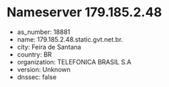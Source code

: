 # Nameserver 179.185.2.48

* as_number: 18881
* name: 179.185.2.48.static.gvt.net.br.
* city: Feira de Santana
* country: BR
* organization: TELEFONICA BRASIL S.A
* version: Unknown
* dnssec: false
